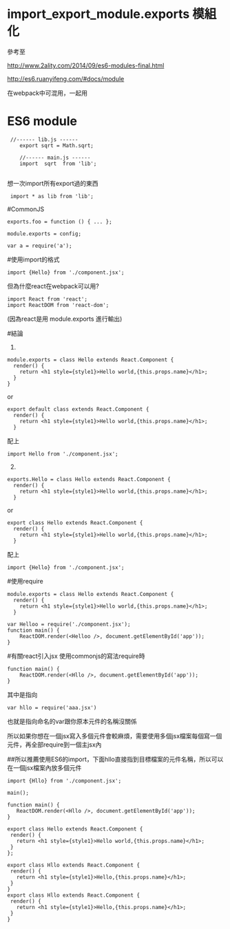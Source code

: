 # import_export_module.exports 模組化
參考至

http://www.2ality.com/2014/09/es6-modules-final.html

http://es6.ruanyifeng.com/#docs/module

在webpack中可混用，一起用

# ES6 module



```
 //------ lib.js ------
    export sqrt = Math.sqrt;

    //------ main.js ------
    import  sqrt  from 'lib';
 
```
想一次import所有export過的東西
```
 import * as lib from 'lib';
```
#CommonJS
```
exports.foo = function () { ... };

module.exports = config;

var a = require('a');

```
#使用import的格式
```
import {Hello} from './component.jsx';
```

但為什麼react在webpack可以用?

```
import React from 'react';
import ReactDOM from 'react-dom';
```

(因為react是用 module.exports 進行輸出)

#結論

1.

```
module.exports = class Hello extends React.Component {
  render() {
    return <h1 style={style1}>Hello world,{this.props.name}</h1>;
  }
}
```
or
```
export default class extends React.Component {
  render() {
    return <h1 style={style1}>Hello world,{this.props.name}</h1>;
  }
```
配上
```
import Hello from './component.jsx';
```

2.
```
exports.Hello = class Hello extends React.Component {
  render() {
    return <h1 style={style1}>Hello world,{this.props.name}</h1>;
  }
```
or
```
export class Hello extends React.Component {
  render() {
    return <h1 style={style1}>Hello world,{this.props.name}</h1>;
  }
```
配上
```
import {Hello} from './component.jsx';

```

#使用require

```
module.exports = class Hello extends React.Component {
  render() {
    return <h1 style={style1}>Hello world,{this.props.name}</h1>;
  }
```
```
var Helloo = require('./component.jsx');
function main() {
    ReactDOM.render(<Helloo />, document.getElementById('app'));
}

```

#有關react引入jsx
使用commonjs的寫法require時
```
function main() {
    ReactDOM.render(<Hllo />, document.getElementById('app'));
}
```
其中<Hllo />是指向
```
var hllo = require('aaa.jsx')
```
 也就是指向命名的var跟你原本元件的名稱沒關係
 
 所以如果你想在一個jsx寫入多個元件會較麻煩，需要使用多個jsx檔案每個寫一個元件，再全部require到一個主jsx內
 
 ##所以推薦使用ES6的import，下面hllo直接指到目標檔案的元件名稱，所以可以在一個jsx檔案內放多個元件
 
 ```
 import {Hllo} from './component.jsx';

main();

function main() {
    ReactDOM.render(<Hllo />, document.getElementById('app'));
}
 ```
 ```
export class Hello extends React.Component {
  render() {
    return <h1 style={style1}>Hello world,{this.props.name}</h1>;
  }
};

export class Hllo extends React.Component {
  render() {
    return <h1 style={style1}>Hello,{this.props.name}</h1>;
  }
}
export class Hllo extends React.Component {
  render() {
    return <h1 style={style1}>Hello,{this.props.name}</h1>;
  }
}
 ```